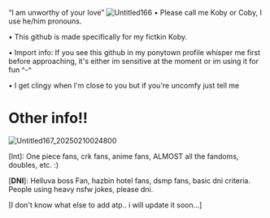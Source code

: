“I am unworthy of your love”
![Untitled166](https://github.com/user-attachments/assets/97a8f1df-be0f-45e0-9d57-db655d7a2251)
• Please call me Koby or Coby, I use he/him pronouns.

• This github is made specifically for my fictkin Koby.

• Import info: If you see this github in my ponytown profile whisper me first before approaching, it's either im sensitive at the moment
or im using it for fun ^-^

• I get clingy when I'm close to you but if you're uncomfy just tell me

# Other info!!

![Untitled167_20250210024800](https://github.com/user-attachments/assets/e85d1af2-aba1-40ee-a7b3-76df8e05b354)

[Int]: One piece fans, crk fans, anime fans, ALMOST all the fandoms, doubles, etc. :) 

[**DNI**]: Helluva boss Fan, hazbin hotel fans, dsmp fans, basic dni criteria. People using heavy nsfw jokes, please dni.

[I don't know what else to add atp.. i will update it soon...]
